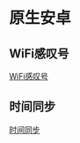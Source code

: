 # 原生安卓

<!-- tabs:start -->

## **WiFi感叹号**

[WiFi感叹号](../原生安卓/WiFi感叹号.md ':include')

## **时间同步**

[时间同步](../原生安卓/时间同步.md ':include')

<!-- tabs:end -->
